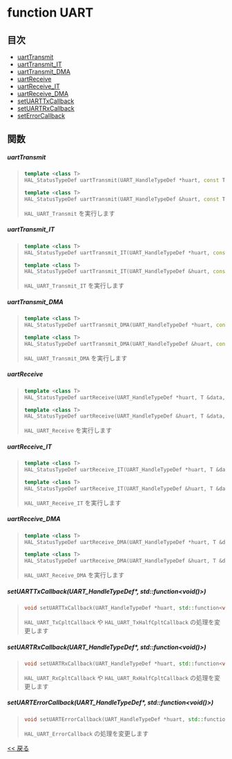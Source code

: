 # function UART

## 目次
- [uartTransmit](#uarttransmit)
- [uartTransmit_IT](#uarttransmit_it)
- [uartTransmit_DMA](#uarttransmit_dma)
- [uartReceive](#uartreceive)
- [uartReceive_IT](#uartreceive_it)
- [uartReceive_DMA](#uartreceive_dma)
- [setUARTTxCallback](#setuarttxcallbackuart_handletypedef-stdfunctionvoid)
- [setUARTRxCallback](#setuartrxcallbackuart_handletypedef-stdfunctionvoid)
- [setErrorCallback](#setuarterrorcallbackuart_handletypedef-stdfunctionvoid)

## 関数
##### uartTransmit
> ```c++
> template <class T>
> HAL_StatusTypeDef uartTransmit(UART_HandleTypeDef *huart, const T &data, uint32_t timeout) noexcept;
> ```
> ```c++
> template <class T>
> HAL_StatusTypeDef uartTransmit(UART_HandleTypeDef &huart, const T &data, uint32_t timeout) noexcept;
> ```
> `HAL_UART_Transmit` を実行します

##### uartTransmit_IT
> ```c++
> template <class T>
> HAL_StatusTypeDef uartTransmit_IT(UART_HandleTypeDef *huart, const T &data) noexcept;
> ```
> ```c++
> template <class T>
> HAL_StatusTypeDef uartTransmit_IT(UART_HandleTypeDef &huart, const T &data) noexcept;
> ```
> `HAL_UART_Transmit_IT` を実行します

##### uartTransmit_DMA
> ```c++
> template <class T>
> HAL_StatusTypeDef uartTransmit_DMA(UART_HandleTypeDef *huart, const T &data) noexcept;
> ```
> ```c++
> template <class T>
> HAL_StatusTypeDef uartTransmit_DMA(UART_HandleTypeDef &huart, const T &data) noexcept;
> ```
> `HAL_UART_Transmit_DMA` を実行します

##### uartReceive
> ```c++
> template <class T>
> HAL_StatusTypeDef uartReceive(UART_HandleTypeDef *huart, T &data, uint32_t timeout) noexcept;
> ```
> ```c++
> template <class T>
> HAL_StatusTypeDef uartReceive(UART_HandleTypeDef &huart, T &data, uint32_t timeout) noexcept;
> ```
> `HAL_UART_Receive` を実行します

##### uartReceive_IT
> ```c++
> template <class T>
> HAL_StatusTypeDef uartReceive_IT(UART_HandleTypeDef *huart, T &data) noexcept;
> ```
> ```c++
> template <class T>
> HAL_StatusTypeDef uartReceive_IT(UART_HandleTypeDef &huart, T &data) noexcept;
> ```
> `HAL_UART_Receive_IT` を実行します

##### uartReceive_DMA
> ```c++
> template <class T>
> HAL_StatusTypeDef uartReceive_DMA(UART_HandleTypeDef *huart, T &data) noexcept;
> ```
> ```c++
> template <class T>
> HAL_StatusTypeDef uartReceive_DMA(UART_HandleTypeDef &huart, T &data) noexcept;
> ```
> `HAL_UART_Receive_DMA` を実行します

##### setUARTTxCallback(UART_HandleTypeDef*, std::function<void()>)
> ```c++
> void setUARTTxCallback(UART_HandleTypeDef *huart, std::function<void()> function);
> ```
> `HAL_UART_TxCpltCallback` や `HAL_UART_TxHalfCpltCallback` の処理を変更します

##### setUARTRxCallback(UART_HandleTypeDef*, std::function<void()>)
> ```c++
> void setUARTRxCallback(UART_HandleTypeDef *huart, std::function<void()> function);
> ```
> `HAL_UART_RxCpltCallback` や `HAL_UART_RxHalfCpltCallback` の処理を変更します

##### setUARTErrorCallback(UART_HandleTypeDef*, std::function<void()>)
> ```c++
> void setUARTErrorCallback(UART_HandleTypeDef *huart, std::function<void()> function);
> ```
> `HAL_UART_ErrorCallback` の処理を変更します

[<< 戻る](../../INDEX.md)